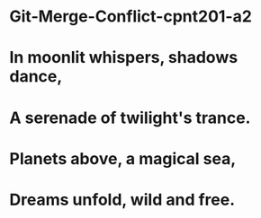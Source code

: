 # Git-Merge-Conflict-cpnt201-a2

# In moonlit whispers, shadows dance,

# A serenade of twilight's trance.

# Planets above, a magical sea,

# Dreams unfold, wild and free.